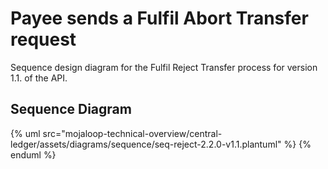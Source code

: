 # Payee sends a Fulfil Abort Transfer request

Sequence design diagram for the Fulfil Reject Transfer process for version 1.1. of the API.

## Sequence Diagram

{% uml src="mojaloop-technical-overview/central-ledger/assets/diagrams/sequence/seq-reject-2.2.0-v1.1.plantuml" %}
{% enduml %}
